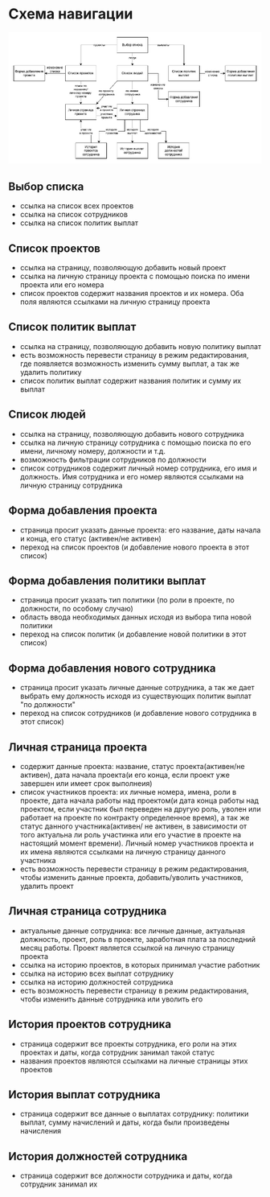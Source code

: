 # Схема навигации
![](schemas/Схема_проекта.jpg)
## Выбор списка
- ссылка на список всех проектов
- ссылка на список сотрудников
- ссылка на список политик выплат

## Список проектов
- ссылка на страницу, позволяющую добавить новый проект
- ссылка на личную страницу проекта с помощью поиска по имени проекта или его номера
- список проектов содержит названия проектов и их номера. Оба поля являются ссылками на личную страницу проекта

## Список политик выплат
- ссылка на страницу, позволяющую добавить новую политику выплат
- есть возможность перевести страницу в режим редактирования, где появляется возможность изменить сумму выплат, а так же удалить политику
- список политик выплат содержит названия политик и сумму их выплат

## Список людей
- ссылка на страницу, позволяющую добавить нового сотрудника
- ссылка на личную страницу сотрудника с помощью поиска по его имени, личному номеру, должности и т.д.
- возможность фильтрации сотрудников по должности
- список сотрудников содержит личный номер сотрудника, его имя и должность. Имя сотрудника и его номер являются ссылками на личную страницу сотрудника

## Форма добавления проекта
- страница просит указать данные проекта: его название, даты начала и конца, его статус (активен/не активен)
- переход на список проектов (и добавление нового проекта в этот список)

## Форма добавления политики выплат
- страница просит указать тип политики (по роли в проекте, по должности, по особому случаю)
- область ввода необходимых данных исходя из выбора типа новой политики
- переход на список политик (и добавление новой политики в этот список)

## Форма добавления нового сотрудника
- страница просит указать личные данные сотрудника, а так же дает выбрать ему должность исходя из существующих политик выплат "по должности"
- переход на список сотрудников (и добавление нового сотрудника в этот список)

## Личная страница проекта
- содержит данные проекта: название, статус проекта(активен/не активен), дата начала проекта(и его конца, если проект уже завершен или имеет срок выполнеия)
- список участников проекта: их личные номера, имена, роли в проекте, дата начала работы над проектом(и дата конца работы над проектом, если участник был переведен на другую роль, уволен или работает на проекте по контракту определенное время), а так же статус данного участника(активен/ не активен, в зависимости от того актуальна ли роль участинка или его участие в проекте на настоящий момент времени). Личный номер участников проекта и их имена являются ссылками на личную страницу данного участника
- есть возможность перевести страницу в режим редактирования, чтобы изменить данные проекта, добавить/уволить участников, удалить проект

## Личная страница сотрудника
- актуальные данные сотрудника: все личные данные, актуальная должность, проект, роль в проекте, заработная плата за последний месяц работы. Проект является ссылкой на личную страницу проекта
- ссылка на историю проектов, в которых принимал участие работник
- ссылка на историю всех выплат сотруднику
- ссылка на историю должностей сотрудника
- есть возможность перевести страницу в режим редактирования, чтобы изменить данные сотрудника или уволить его

## История проектов сотрудника
- страница содержит все проекты сотрудника, его роли на этих проектах и даты, когда сотрудник занимал такой статус
- названия проектов являются ссылками на личные страницы этих проектов

## История выплат сотрудника
- страница содержит все данные о выплатах сотруднику: политики выплат, сумму начислений и даты, когда были произведены начисления

## История должностей сотрудника
- страница содержит все должности сотрудника и даты, когда сотрудник занимал их
  
